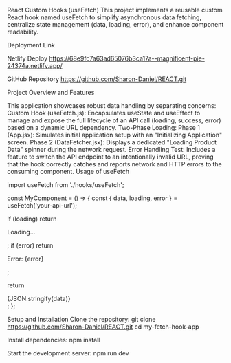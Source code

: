 React Custom Hooks (useFetch)
This project implements a reusable custom React hook named useFetch to simplify asynchronous data fetching, centralize state management (data, loading, error), and enhance component readability.

Deployment Link

Netlify Deploy
https://68e9fc7a63ad65076b3ca17a--magnificent-pie-24374a.netlify.app/

GitHub Repository
https://github.com/Sharon-Daniel/REACT.git


Project Overview and Features

This application showcases robust data handling by separating concerns:
Custom Hook (useFetch.js): Encapsulates useState and useEffect to manage and expose the full lifecycle of an API call (loading, success, error) based on a dynamic URL dependency.
Two-Phase Loading:
Phase 1 (App.jsx): Simulates initial application setup with an "Initializing Application" screen.
Phase 2 (DataFetcher.jsx): Displays a dedicated "Loading Product Data" spinner during the network request.
Error Handling Test: Includes a feature to switch the API endpoint to an intentionally invalid URL, proving that the hook correctly catches and reports network and HTTP errors to the consuming component.
Usage of useFetch

import useFetch from './hooks/useFetch';

const MyComponent = () => {
  const { data, loading, error } = useFetch('your-api-url');

  if (loading) return <p>Loading...</p>;
  if (error) return <p>Error: {error}</p>;
  
  
  return <div>{JSON.stringify(data)}</div>;
};


Setup and Installation
Clone the repository:
git clone https://github.com/Sharon-Daniel/REACT.git
cd my-fetch-hook-app

Install dependencies:
npm install

Start the development server:
npm run dev
